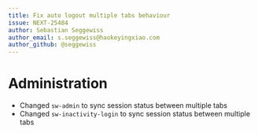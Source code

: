 ```yaml
---
title: Fix auto logout multiple tabs behaviour
issue: NEXT-25484
author: Sebastian Seggewiss
author_email: s.seggewiss@haokeyingxiao.com
author_github: @seggewiss
---
```

# Administration
* Changed `sw-admin` to sync session status between multiple tabs
* Changed `sw-inactivity-login` to sync session status between multiple tabs
